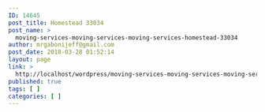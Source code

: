 ```yaml
---
ID: 14645
post_title: Homestead 33034
post_name: >
  moving-services-moving-services-moving-services-homestead-33034
author: mrgabonijeff@gmail.com
post_date: 2018-03-28 01:52:14
layout: page
link: >
  http://localhost/wordpress/moving-services-moving-services-moving-services-homestead-33034/
published: true
tags: [ ]
categories: [ ]
---
```

